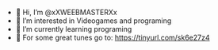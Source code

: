 - 👋 Hi, I’m @xXWEEBMASTERXx
- 👀 I’m interested in Videogames and programing
- 🌱 I’m currently learning programing
- 🎵 For some great tunes go to: https://tinyurl.com/sk6e27z4
<!---
xXWEEBMASTERXx/xXWEEBMASTERXx is a ✨ special ✨ repository because its `README.md` (this file) appears on your GitHub profile.
You can click the Preview link to take a look at your changes.
--->

